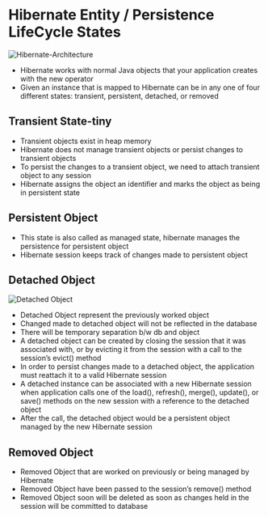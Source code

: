 #	Hibernate Entity / Persistence LifeCycle States

![Hibernate-Architecture](https://thoughts-on-java.org/wp-content/uploads/2017/08/Entity-LifeCycle-State-tiny.png)


-	Hibernate works with normal Java objects that your application creates with the new operator
-	Given an instance that is mapped to Hibernate can be in any one of four different states: transient, persistent, detached, or removed


## Transient State-tiny

-	Transient objects exist in heap memory
- 	Hibernate does not manage transient objects or persist changes to transient objects
-	To persist the changes to a transient object, we need to attach transient object to any session
-	Hibernate assigns the object an identifier and marks the object as being in persistent state



##	Persistent Object

-	This state is also called as managed state, hibernate manages the persistence for persistent object
-	Hibernate session keeps track of changes made to persistent object


## Detached Object

![Detached Object](https://cdn1.howtodoinjava.com/wp-content/uploads/2014/09/Detached-objects-exist-in-the-database-but-are-not-maintained-by-Hibernate.jpg)

-	Detached Object represent the previously worked object
-	Changed made to detached object will not be reflected in the database
-	There will be temporary separation b/w db and object
-	A detached object can be created by closing the session that it was associated with, or by evicting it from the session with a call to the session’s evict() method
-	In order to persist changes made to a detached object, the application must reattach it to a valid Hibernate session
-	A detached instance can be associated with a new Hibernate session when application calls one of the load(), refresh(), merge(), update(), or save() methods on the new session with a reference to the detached object
-	 After the call, the detached object would be a persistent object managed by the new Hibernate session



##	Removed Object

-	Removed Object that are worked on previously or being managed by Hibernate
-	Removed Object have been passed to the session’s remove() method
-	Removed Object soon will be deleted as soon as changes held in the session will be committed to database
